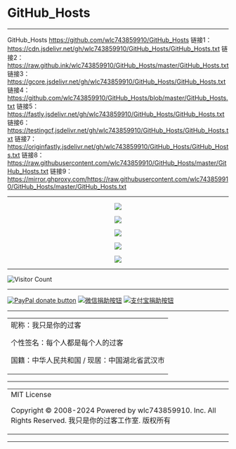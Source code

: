# GitHub_Hosts

---

GitHub_Hosts
https://github.com/wlc743859910/GitHub_Hosts
链接1：https://cdn.jsdelivr.net/gh/wlc743859910/GitHub_Hosts/GitHub_Hosts.txt
链接2：https://raw.github.ink/wlc743859910/GitHub_Hosts/master/GitHub_Hosts.txt
链接3：https://gcore.jsdelivr.net/gh/wlc743859910/GitHub_Hosts/GitHub_Hosts.txt
链接4：https://github.com/wlc743859910/GitHub_Hosts/blob/master/GitHub_Hosts.txt
链接5：https://fastly.jsdelivr.net/gh/wlc743859910/GitHub_Hosts/GitHub_Hosts.txt
链接6：https://testingcf.jsdelivr.net/gh/wlc743859910/GitHub_Hosts/GitHub_Hosts.txt
链接7：https://originfastly.jsdelivr.net/gh/wlc743859910/GitHub_Hosts/GitHub_Hosts.txt
链接8：https://raw.githubusercontent.com/wlc743859910/GitHub_Hosts/master/GitHub_Hosts.txt
链接9：https://mirror.ghproxy.com/https://raw.githubusercontent.com/wlc743859910/GitHub_Hosts/master/GitHub_Hosts.txt

---

<p align="center">
  <img src="https://cdn.jsdelivr.net/gh/wlc743859910/GitHub_Hosts/img/1.webp">
</p>

<p align="center">
  <img src="https://cdn.jsdelivr.net/gh/wlc743859910/GitHub_Hosts/img/2.webp">
</p>

<p align="center">
  <img src="https://cdn.jsdelivr.net/gh/wlc743859910/GitHub_Hosts/img/3.webp">
</p>

<p align="center">
  <img src="https://cdn.jsdelivr.net/gh/wlc743859910/GitHub_Hosts/img/4.webp">
</p>

<p align="center">
  <img src="https://cdn.jsdelivr.net/gh/wlc743859910/GitHub_Hosts/img/5.webp">
</p>

---

![Visitor Count](https://profile-counter.glitch.me/{GitHub_Hosts}/count.svg)

---

[![PayPal donate button](https://img.shields.io/badge/PayPal-donate-green.svg)](https://paypal.me/)  [![微信捐助按钮](https://img.shields.io/badge/%E5%BE%AE%E4%BF%A1-%E5%90%91TA%E6%8D%90%E5%8A%A9-green.svg)](图片链接) [![支付宝捐助按钮](https://img.shields.io/badge/%E6%94%AF%E4%BB%98%E5%AE%9D-%E5%90%91TA%E6%8D%90%E5%8A%A9-green.svg)](图片链接)

---

<table>
    <tr>
        <td >
昵称：我只是你的过客

个性签名：每个人都是每个人的过客

国籍：中华人民共和国 / 现居：中国湖北省武汉市
        </center>
        </td>
    </tr>
</table>

---

<table>
    <tr>
        <td >
MIT License

Copyright © 2008-2024 Powered by wlc743859910. Inc. All Rights Reserved. 我只是你的过客工作室. 版权所有
        </center>
        </td>
    </tr>
</table>

---
